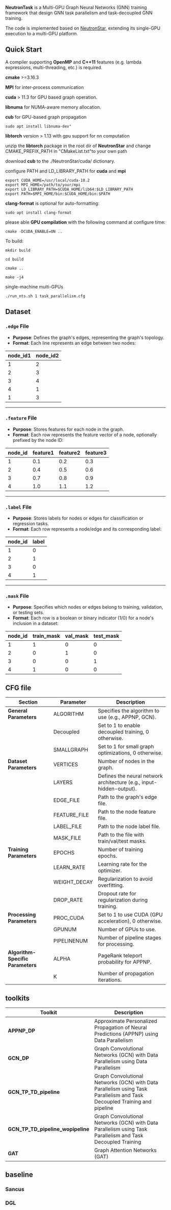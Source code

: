 <!--
 * @Author: fzb fzb0316@163.com
 * @Date: 2024-09-29 18:52:21
 * @LastEditors: Please set LastEditors
 * @LastEditTime: 2024-12-30 19:08:21
 * @FilePath: /fuzb/NtsTask/NeutronTask/README.md
 * @Description: 这是默认设置,请设置`customMade`, 打开koroFileHeader查看配置 进行设置: https://github.com/OBKoro1/koro1FileHeader/wiki/%E9%85%8D%E7%BD%AE
-->

**NeutronTask** is a Multi-GPU Graph Neural Networks (GNN) training framework that design GNN task parallelism and task-decoupled GNN training. 



The code is implemented based on [NeutronStar](https://github.com/iDC-NEU/NeutronStarLite), extending its single-GPU execution to a multi-GPU platform.



## Quick Start

A compiler supporting **OpenMP** and **C++11** features (e.g. lambda expressions, multi-threading, etc.) is required.

**cmake** >=3.16.3

**MPI** for inter-process communication 

**cuda** > 11.3 for GPU based graph operation.

**libnuma** for NUMA-aware memory allocation.

**cub** for GPU-based graph propagation


```
sudo apt install libnuma-dev"
```

**libtorch** version > 1.13 with gpu support for nn computation

unzip the **libtorch** package in the root dir of **NeutronStar** and change CMAKE_PREFIX_PATH in "CMakeList.txt"to your own path

download **cub** to the ./NeutronStar/cuda/ dictionary.


configure PATH and LD_LIBRARY_PATH for **cuda** and **mpi**
```
export CUDA_HOME=/usr/local/cuda-10.2
export MPI_HOME=/path/to/your/mpi
export LD_LIBRARY_PATH=$CUDA_HOME/lib64:$LD_LIBRARY_PATH
export PATH=$MPI_HOME/bin:$CUDA_HOME/bin:$PATH
```

**clang-format** is optional for auto-formatting: 
```shell
sudo apt install clang-format
```

please able **GPU compilation** with the following command at configure time:
```shell
cmake -DCUDA_ENABLE=ON ..
```

To build:
```shell
mkdir build

cd build

cmake ..

make -j4
```
single-machine multi-GPUs
```
./run_nts.sh 1 task_parallelism.cfg
```
## Dataset
### `.edge` File
- **Purpose**: Defines the graph's edges, representing the graph's topology.
- **Format**: Each line represents an edge between two nodes:

| node_id1 | node_id2 |
|----------|----------|
| 1        | 2        |
| 2        | 3        |
| 3        | 4        |
| 4        | 1        |
| 1        | 3        |

---

### `.feature` File
- **Purpose**: Stores features for each node in the graph.
- **Format**: Each row represents the feature vector of a node, optionally prefixed by the node ID:

| node_id | feature1 | feature2 | feature3 |
|---------|----------|----------|----------|
| 1       | 0.1      | 0.2      | 0.3      |
| 2       | 0.4      | 0.5      | 0.6      |
| 3       | 0.7      | 0.8      | 0.9      |
| 4       | 1.0      | 1.1      | 1.2      |

---

### `.label` File
- **Purpose**: Stores labels for nodes or edges for classification or regression tasks.
- **Format**: Each row represents a node/edge and its corresponding label:

| node_id | label |
|---------|-------|
| 1       | 0     |
| 2       | 1     |
| 3       | 0     |
| 4       | 1     |

---

### `.mask` File
- **Purpose**: Specifies which nodes or edges belong to training, validation, or testing sets.
- **Format**: Each row is a boolean or binary indicator (1/0) for a node's inclusion in a dataset:

| node_id | train_mask | val_mask | test_mask |
|---------|------------|----------|-----------|
| 1       | 1          | 0        | 0         |
| 2       | 0          | 1        | 0         |
| 3       | 0          | 0        | 1         |
| 4       | 1          | 0        | 0         |
## CFG file
| **Section**            | **Parameter**       | **Description**                                                      |
|------------------------|---------------------|----------------------------------------------------------------------|
| **General Parameters**  | ALGORITHM           | Specifies the algorithm to use (e.g., APPNP, GCN).                   |
|                        | Decoupled           | Set to 1 to enable decoupled training, 0 otherwise.                  |
|                        | SMALLGRAPH          | Set to 1 for small graph optimizations, 0 otherwise.                  |
| **Dataset Parameters**  | VERTICES            | Number of nodes in the graph.                                         |
|                        | LAYERS              | Defines the neural network architecture (e.g., input-hidden-output). |
|                        | EDGE_FILE           | Path to the graph's edge file.                                        |
|                        | FEATURE_FILE        | Path to the node feature file.                                        |
|                        | LABEL_FILE          | Path to the node label file.                                          |
|                        | MASK_FILE           | Path to the file with train/val/test masks.                           |
| **Training Parameters** | EPOCHS              | Number of training epochs.                                           |
|                        | LEARN_RATE          | Learning rate for the optimizer.                                      |
|                        | WEIGHT_DECAY        | Regularization to avoid overfitting.                                  |
|                        | DROP_RATE           | Dropout rate for regularization during training.                      |
| **Processing Parameters** | PROC_CUDA         | Set to 1 to use CUDA (GPU acceleration), 0 otherwise.                |
|                        | GPUNUM              | Number of GPUs to use.                                                |
|                        | PIPELINENUM         | Number of pipeline stages for processing.                             |
| **Algorithm-Specific Parameters** | ALPHA   | PageRank teleport probability for APPNP.                              |
|                        | K                   | Number of propagation iterations.                                     | 

## toolkits
| Toolkit       | Description                                                        |
|---------------|--------------------------------------------------------------------|
| **APPNP_DP**  | Approximate Personalized Propagation of Neural Predictions (APPNP) using Data Parallelism|
| **GCN_DP**    | Graph Convolutional Networks (GCN) with Data Parallelism using Data Parallelism         |
| **GCN_TP_TD_pipeline**    |  Graph Convolutional Networks (GCN) with Data Parallelism using Task Parallelism and Task Decoupled Training and pipeline|
| **GCN_TP_TD_pipeline_wopipeline** | Graph Convolutional Networks (GCN) with Data Parallelism using Task Parallelism and Task Decoupled Training                           |
| **GAT**   | Graph Attention Networks (GAT)          |
## baseline
### Sancus
### DGL
